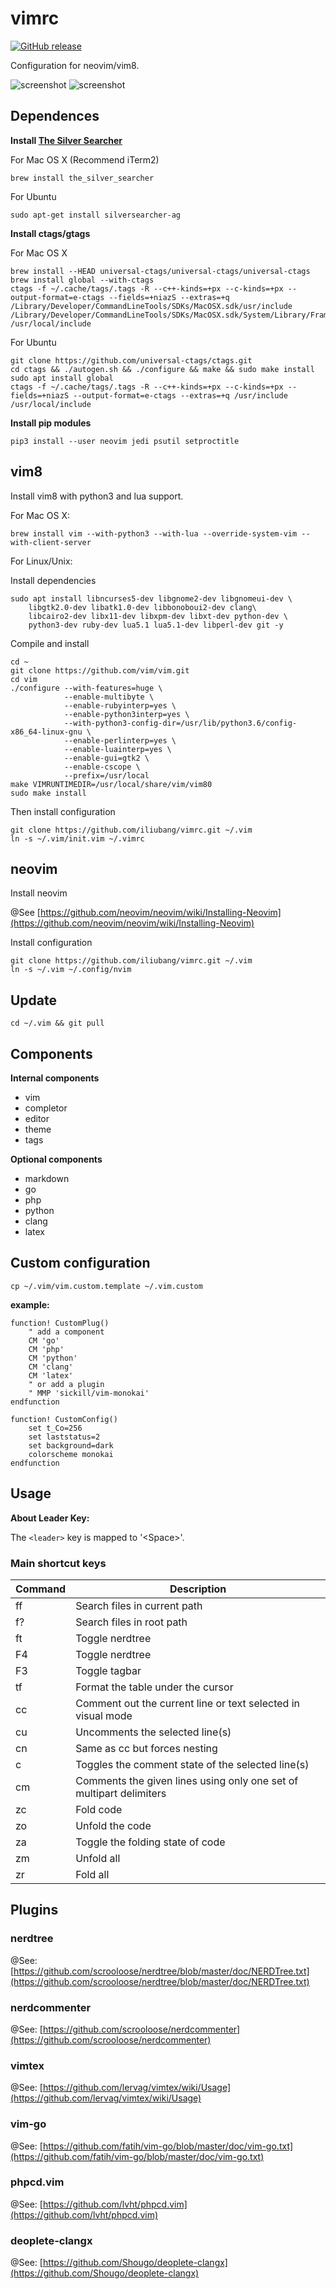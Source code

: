 # vimrc

[![GitHub release](https://img.shields.io/github/release/iliubang/vimrc.svg)](https://github.com/iliubang/vimrc/releases)

Configuration for neovim/vim8.

![screenshot](https://user-images.githubusercontent.com/13254917/49992550-5bdf5700-ffbf-11e8-88e1-707b727f42ad.jpg)
![screenshot](https://user-images.githubusercontent.com/13254917/49992716-d27c5480-ffbf-11e8-91e1-5f92d65bedb0.png)

## Dependences 

**Install [The Silver Searcher](https://github.com/ggreer/the_silver_searcher)**

For Mac OS X (Recommend iTerm2)

```shell
brew install the_silver_searcher
```

For Ubuntu

```shell
sudo apt-get install silversearcher-ag 
```

**Install ctags/gtags**

For Mac OS X

```shell
brew install --HEAD universal-ctags/universal-ctags/universal-ctags
brew install global --with-ctags
ctags -f ~/.cache/tags/.tags -R --c++-kinds=+px --c-kinds=+px --output-format=e-ctags --fields=+niazS --extras=+q /Library/Developer/CommandLineTools/SDKs/MacOSX.sdk/usr/include /Library/Developer/CommandLineTools/SDKs/MacOSX.sdk/System/Library/Frameworks/Kernel.framework/Versions/A/Headers /usr/local/include 
```

For Ubuntu

```shell
git clone https://github.com/universal-ctags/ctags.git
cd ctags && ./autogen.sh && ./configure && make && sudo make install
sudo apt install global
ctags -f ~/.cache/tags/.tags -R --c++-kinds=+px --c-kinds=+px --fields=+niazS --output-format=e-ctags --extras=+q /usr/include /usr/local/include
```

**Install pip modules**

```shell
pip3 install --user neovim jedi psutil setproctitle
```

## vim8

Install vim8 with python3 and lua support.

For Mac OS X:

```shell
brew install vim --with-python3 --with-lua --override-system-vim --with-client-server
```

For Linux/Unix:

Install dependencies

```shell
sudo apt install libncurses5-dev libgnome2-dev libgnomeui-dev \
    libgtk2.0-dev libatk1.0-dev libbonoboui2-dev clang\
    libcairo2-dev libx11-dev libxpm-dev libxt-dev python-dev \
    python3-dev ruby-dev lua5.1 lua5.1-dev libperl-dev git -y
```

Compile and install

```shell
cd ~
git clone https://github.com/vim/vim.git
cd vim
./configure --with-features=huge \
            --enable-multibyte \
            --enable-rubyinterp=yes \
            --enable-python3interp=yes \
            --with-python3-config-dir=/usr/lib/python3.6/config-x86_64-linux-gnu \
            --enable-perlinterp=yes \
            --enable-luainterp=yes \
            --enable-gui=gtk2 \
            --enable-cscope \
            --prefix=/usr/local
make VIMRUNTIMEDIR=/usr/local/share/vim/vim80
sudo make install 
```

Then install configuration

```shell
git clone https://github.com/iliubang/vimrc.git ~/.vim
ln -s ~/.vim/init.vim ~/.vimrc
```

## neovim

Install neovim

@See [https://github.com/neovim/neovim/wiki/Installing-Neovim](https://github.com/neovim/neovim/wiki/Installing-Neovim)

Install configuration

```shell
git clone https://github.com/iliubang/vimrc.git ~/.vim
ln -s ~/.vim ~/.config/nvim
```

## Update

```shell
cd ~/.vim && git pull
```

## Components

**Internal components**

- vim
- completor
- editor
- theme
- tags

**Optional components**

- markdown
- go
- php
- python
- clang
- latex

## Custom configuration

```shell
cp ~/.vim/vim.custom.template ~/.vim.custom
```

**example:**

```viml
function! CustomPlug()
    " add a component
    CM 'go'
    CM 'php'
    CM 'python'
    CM 'clang'
    CM 'latex'
    " or add a plugin
    " MMP 'sickill/vim-monokai'
endfunction

function! CustomConfig()
    set t_Co=256
    set laststatus=2
    set background=dark
    colorscheme monokai
endfunction
```

## Usage

**About Leader Key:**

The `<leader>` key is mapped to '\<Space>'.

### Main shortcut keys

| Command          | Description                                                         |
|------------------|---------------------------------------------------------------------|
| <leader>ff       | Search files in current path                                        |
| <leader>f?       | Search files in root path                                           |
| <leader>ft       | Toggle nerdtree                                                     |
| F4               | Toggle nerdtree                                                     |
| F3               | Toggle tagbar                                                       |
| <leader>tf       | Format the table under the cursor                                   |
| <leader>cc       | Comment out the current line or text selected in visual mode        |
| <leader>cu       | Uncomments the selected line(s)                                     |
| <leader>cn       | Same as cc but forces nesting                                       |
| <leader>c<space> | Toggles the comment state of the selected line(s)                   |
| <leader>cm       | Comments the given lines using only one set of multipart delimiters |
| zc               | Fold code                                                           |
| zo               | Unfold the code                                                     |
| za               | Toggle the folding state of code                                    |
| zm               | Unfold all                                                          |
| zr               | Fold all                                                            |

## Plugins

### nerdtree

@See: [https://github.com/scrooloose/nerdtree/blob/master/doc/NERDTree.txt](https://github.com/scrooloose/nerdtree/blob/master/doc/NERDTree.txt)

### nerdcommenter

@See: [https://github.com/scrooloose/nerdcommenter](https://github.com/scrooloose/nerdcommenter)

### vimtex

@See: [https://github.com/lervag/vimtex/wiki/Usage](https://github.com/lervag/vimtex/wiki/Usage)

### vim-go

@See: [https://github.com/fatih/vim-go/blob/master/doc/vim-go.txt](https://github.com/fatih/vim-go/blob/master/doc/vim-go.txt)

### phpcd.vim

@See: [https://github.com/lvht/phpcd.vim](https://github.com/lvht/phpcd.vim)

### deoplete-clangx

@See: [https://github.com/Shougo/deoplete-clangx](https://github.com/Shougo/deoplete-clangx)
